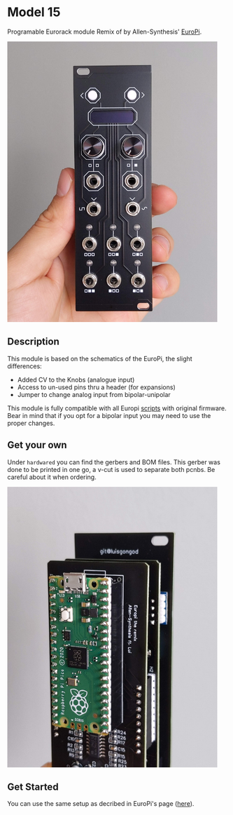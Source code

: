 # Model 15

Programable Eurorack module Remix of by Allen-Synthesis' [EuroPi](https://github.com/Allen-Synthesis/EuroPi).

<img src="./docs/front.jpg" width="480" >

## Description

This module is based on the schematics of the EuroPi, the slight differences:

- Added CV to the Knobs (analogue input)
- Access to un-used pins thru a header (for expansions)
- Jumper to change analog input from bipolar-unipolar

This module is fully compatible with all Europi [scripts](https://github.com/Allen-Synthesis/EuroPi/tree/main/software/contrib) with original firmware. Bear in mind that if you opt for a bipolar input you may need to use the proper changes.

## Get your own

Under `hardwared` you can find the gerbers and BOM files. This gerber was done to be printed in one go, a v-cut is used to separate both pcnbs. Be careful about it when ordering.

<img src="./docs/back.jpg" width="480" >

## Get Started

You can use the same setup as decribed in EuroPi's page ([here](https://github.com/Allen-Synthesis/EuroPi/blob/main/software/programming_instructions.md)). 
 
 